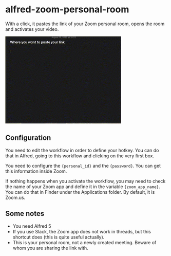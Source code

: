 # alfred-zoom-personal-room

With a click, it pastes the link of your Zoom personal room, opens the room and activates your video.

![Zoom personal room](https://github.com/juanborre/alfred-zoom-personal-room/blob/main/demo.gif)

## Configuration

You need to edit the workflow in order to define your hotkey. You can do that in Alfred, going to this workflow and clicking on the very first box.

You need to configure the `{personal_id}` and the `{password}`. You can get this information inside Zoom.

If nothing happens when you activate the workflow, you may need to check the name of your Zoom app and define it in the variable `{zoom_app_name}`. You can do that in Finder under the Applications folder. By default, it is Zoom.us.

## Some notes

- You need Alfred 5
- If you use Slack, the Zoom app does not work in threads, but this shortcut does (this is quite useful actually).
- This is your personal room, not a newly created meeting. Beware of whom you are sharing the link with.